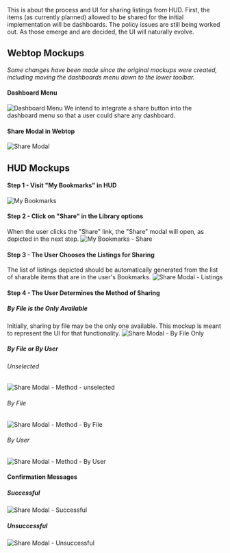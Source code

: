 This is about the process and UI for sharing listings from HUD. First, the items (as currently planned) allowed to be shared for the initial implementation will be dashboards. The policy issues are still being worked out. As those emerge and are decided, the UI will naturally evolve.

## Webtop Mockups
*Some changes have been made since the original mockups were created, including moving the dashboards menu down to the lower toolbar.*

#### Dashboard Menu
![Dashboard Menu]()
We intend to integrate a share button into the dashboard menu so that a user could share any dashboard.

#### Share Modal in Webtop
![Share Modal]()



## HUD Mockups

#### Step 1 - Visit "My Bookmarks" in HUD
![My Bookmarks](https://raw.githubusercontent.com/ozone-development/ozp-documentation/master/mockups/hud/HUD_ShareListing_00Bookmarks.png)

#### Step 2 - Click on "Share" in the Library options
When the user clicks the "Share" link, the "Share" modal will open, as depicted in the next step.
![My Bookmarks - Share](https://raw.githubusercontent.com/ozone-development/ozp-documentation/master/mockups/hud/HUD_ShareListing_01Bookmarkshover.png)

#### Step 3 - The User Chooses the Listings for Sharing
The list of listings depicted should be automatically generated from the list of sharable items that are in the user's Bookmarks.
![Share Modal - Listings](https://raw.githubusercontent.com/ozone-development/ozp-documentation/master/mockups/hud/HUD_ShareListing_03Modal_MethodUnselected.png)

#### Step 4 - The User Determines the Method of Sharing

##### By File is the Only Available
Initially, sharing by file may be the only one available. This mockup is meant to represent the UI for that functionality.
![Share Modal - By File Only](https://github.com/ozone-development/ozp-documentation/blob/master/mockups/hud/HUD_ShareListing_06Modal_OnlyMethod.png)

##### By File or By User

###### Unselected
![Share Modal - Method - unselected](https://github.com/ozone-development/ozp-documentation/blob/master/mockups/hud/HUD_ShareListing_03Modal_MethodUnselected.png)

###### By File
![Share Modal - Method - By File](https://raw.githubusercontent.com/ozone-development/ozp-documentation/master/mockups/hud/HUD_ShareListing_04Modal_MethodFile.png)

###### By User
![Share Modal - Method - By User](https://raw.githubusercontent.com/ozone-development/ozp-documentation/master/mockups/hud/HUD_ShareListing_05Modal_MethodUser.png)

#### Confirmation Messages

##### Successful
![Share Modal - Successful](https://raw.githubusercontent.com/ozone-development/ozp-documentation/master/mockups/hud/HUD_ShareListing_07Modal_ConfirmationSuccessful.png)

##### Unsuccessful
![Share Modal - Unsuccessful](https://raw.githubusercontent.com/ozone-development/ozp-documentation/master/mockups/hud/HUD_ShareListing_08Modal_ConfirmationFailed.png)

